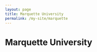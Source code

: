 ```yaml
---
layout: page
title: Marquette University
permalink: /my-site/marquette
---
```

# Marquette University
